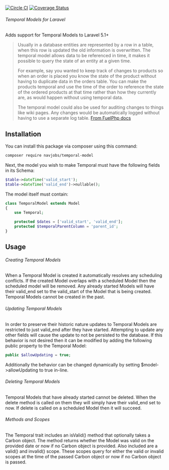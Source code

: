 [![Circle CI](https://circleci.com/gh/navjobs/temporal-models.svg?style=shield)](https://circleci.com/gh/navjobs/temporal-models)
[![Coverage Status](https://coveralls.io/repos/github/navjobs/temporal-models/badge.svg?branch=master)](https://coveralls.io/github/navjobs/temporal-models?branch=master)

###### Temporal Models for Laravel
Adds support for Temporal Models to Laravel 5.1+

> Usually in a database entities are represented by a row in a table, when this row is updated the old information is
> overwritten. The temporal model allows data to be referenced in time, it makes it possible to query the state of an
> entity at a given time.
>
> For example, say you wanted to keep track of changes to products so when an order is placed you know the state of the
> product without having to duplicate data in the orders table. You can make the products temporal and use the time of
> the order to reference the state of the ordered products at that time rather than how they currently are, as would
> happen without using temporal data.
>
> The temporal model could also be used for auditing changes to things like wiki pages. Any changes would be
> automatically logged without having to use a separate log table.
[From FuelPhp docs](http://fuelphp.com/dev-docs/packages/orm/model/temporal.html)

## Installation

You can install this package via composer using this command:

```bash
composer require navjobs/temporal-model
```

Next, the model you wish to make Temporal must have the following fields in its Schema:

```php
$table->dateTime('valid_start');
$table->dateTime('valid_end')->nullable();
```

The model itself must contain:

```php
class TemporalModel extends Model
{
    use Temporal;

    protected $dates = ['valid_start', 'valid_end'];
    protected $temporalParentColumn = 'parent_id';
}
```

## Usage

###### Creating Temporal Models
When a Temporal Model is created it automatically resolves any scheduling conflicts. If the created Model overlaps with
a scheduled Model then the scheduled model will be removed. Any already started Models will have their
valid_end set to the valid_start of the Model that is being created. Temporal Models cannot be created in the
past.

###### Updating Temporal Models
In order to preserve their historic nature updates to Temporal Models are restricted to just valid_end after
they have started. Attempting to update any other fields will cause the update to not be persisted to the database.
If this behavior is not desired then it can be modified by adding the following public property to the Temporal Model:

```php
public $allowUpdating = true;
```

Additionally the behavior can be changed dynamically by setting $model->allowUpdating to true in-line.

###### Deleting Temporal Models
Temporal Models that have already started cannot be deleted. When the delete method is called on them they will simply
have their valid_end set to now. If delete is called on a scheduled Model then it will succeed.

###### Methods and Scopes
The Temporal trait includes an isValid() method that optionally takes a Carbon object. The method returns whether the
Model was valid on the provided date or now if no Carbon object is provided. Also included are a valid() and invalid()
scope. These scopes query for either the valid or invalid scopes at the time of the passed Carbon object or now if no
Carbon object is passed.

